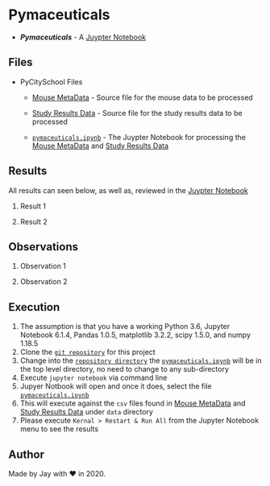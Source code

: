 # Pymaceuticals

- **_Pymaceuticals_** - A [Juypter Notebook](pymaceuticals.ipynb)

## Files

- PyCitySchool Files

  - [Mouse MetaData](data/Mouse_metadata.csv) - Source file for the mouse data to be processed

  - [Study Results Data](data/Study_results.csv) - Source file for the study results data to be processed

  - [`pymaceuticals.ipynb`](pymaceuticals.ipynb) - The Juypter Notebook for processing the [Mouse MetaData](data/Mouse_metadata.csv) and [Study Results Data](data/Study_results.csv)

## Results

All results can seen below, as well as, reviewed in the [Juypter Notebook](pymaceuticals.ipynb)

1. Result 1

1. Result 2

## Observations

1. Observation 1

1. Observation 2

## Execution

1. The assumption is that you have a working Python 3.6, Jupyter Notebook 6.1.4, Pandas 1.0.5, matplotlib 3.2.2, scipy 1.5.0, and numpy 1.18.5
1. Clone the [`git repository`](https://github.com/jayhjman/matplotlib-challenge) for this project
1. Change into the [`repository directory`](https://github.com/jayhjman/matplotlib-challenge) the [`pymaceuticals.ipynb`](pymaceuticals.ipynb) will be in the top level directory, no need to change to any sub-directory
1. Execute `jupyter notebook` via command line
1. Jupyer Notbook will open and once it does, select the file [`pymaceuticals.ipynb`](pymaceuticals.ipynb)
1. This will execute against the `csv` files found in [Mouse MetaData](data/Mouse_metadata.csv) and [Study Results Data](data/Study_results.csv) under `data` directory
1. Please execute `Kernal > Restart & Run All` from the Jupyter Notebook menu to see the results

## Author

Made by Jay with :heart: in 2020.
